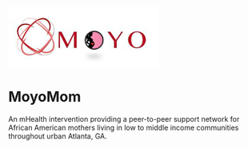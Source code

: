 <img src="logo/moyomom_logo.png" alt="Drawing" style="width: 300px;"/>

# MoyoMom
An mHealth intervention providing a peer-to-peer support network for African American mothers living in low to middle income communities throughout urban Atlanta, GA.

